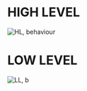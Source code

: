 # HIGH LEVEL
![HL, behaviour](https://user-images.githubusercontent.com/68703153/128582290-5cdd75dc-0653-472b-9928-e5df4dba25ee.PNG)

# LOW LEVEL

![LL, b](https://user-images.githubusercontent.com/68703153/128582300-6d832202-99a2-4842-af2e-a9e81fb9be9f.PNG)
